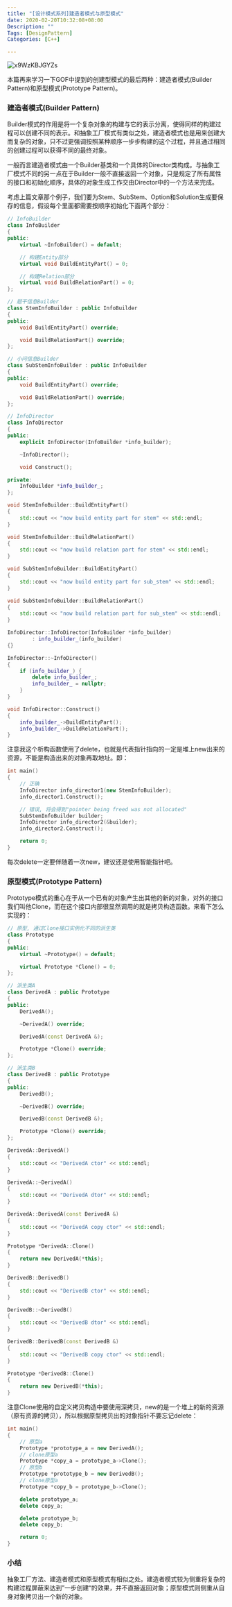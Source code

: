 ```yaml
---
title: "[设计模式系列]建造者模式与原型模式"
date: 2020-02-20T10:32:08+08:00
Description: ""
Tags: [DesignPattern]
Categories: [C++]

---
```


![x9WzKBJGYZs](https://cdn.jsdelivr.net/gh/chongg039/blog-pic-repo@master/uPic/x9WzKBJGYZs.jpg#center)

本篇再来学习一下GOF中提到的创建型模式的最后两种：建造者模式(Builder Pattern)和原型模式(Prototype Pattern)。

### 建造者模式(Builder Pattern)

Builder模式的作用是将一个复杂对象的构建与它的表示分离，使得同样的构建过程可以创建不同的表示。和抽象工厂模式有类似之处，建造者模式也是用来创建大而复杂的对象，只不过更强调按照某种顺序一步步构建的这个过程，并且通过相同的创建过程可以获得不同的最终对象。

一般而言建造者模式由一个Builder基类和一个具体的Director类构成。与抽象工厂模式不同的另一点在于Builder一般不直接返回一个对象，只是规定了所有属性的接口和初始化顺序，具体的对象生成工作交由Director中的一个方法来完成。

考虑上篇文章那个例子，我们要为Stem、SubStem、Option和Solution生成要保存的信息，假设每个里面都需要按顺序初始化下面两个部分：

```c++
// InfoBuilder
class InfoBuilder
{
public:
    virtual ~InfoBuilder() = default;

    // 构建Entity部分
    virtual void BuildEntityPart() = 0;

    // 构建Relation部分
    virtual void BuildRelationPart() = 0;
};

// 题干信息Builder
class StemInfoBuilder : public InfoBuilder
{
public:
    void BuildEntityPart() override;

    void BuildRelationPart() override;
};

// 小问信息Builder
class SubStemInfoBuilder : public InfoBuilder
{
public:
    void BuildEntityPart() override;

    void BuildRelationPart() override;
};

// InfoDirector
class InfoDirector
{
public:
    explicit InfoDirector(InfoBuilder *info_builder);

    ~InfoDirector();

    void Construct();

private:
    InfoBuilder *info_builder_;
};

void StemInfoBuilder::BuildEntityPart()
{
    std::cout << "now build entity part for stem" << std::endl;
}

void StemInfoBuilder::BuildRelationPart()
{
    std::cout << "now build relation part for stem" << std::endl;
}

void SubStemInfoBuilder::BuildEntityPart()
{
    std::cout << "now build entity part for sub_stem" << std::endl;
}

void SubStemInfoBuilder::BuildRelationPart()
{
    std::cout << "now build relation part for sub_stem" << std::endl;
}

InfoDirector::InfoDirector(InfoBuilder *info_builder)
        : info_builder_(info_builder)
{}

InfoDirector::~InfoDirector()
{
    if (info_builder_) {
        delete info_builder_;
        info_builder_ = nullptr;
    }
}

void InfoDirector::Construct()
{
    info_builder_->BuildEntityPart();
    info_builder_->BuildRelationPart();
}
```

注意我这个析构函数使用了delete，也就是代表指针指向的一定是堆上new出来的资源，不能是构造出来的对象再取地址。即：

```c++
int main()
{
    // 正确
    InfoDirector info_director1(new StemInfoBuilder);
    info_director1.Construct();

    // 错误, 将会得到"pointer being freed was not allocated"
    SubStemInfoBuilder builder;
    InfoDirector info_director2(&builder);
    info_director2.Construct();

    return 0;
}
```

每次delete一定要伴随着一次new，建议还是使用智能指针吧。

### 原型模式(Prototype Pattern)

Prototype模式的重心在于从一个已有的对象产生出其他的新的对象，对外的接口我们叫他Clone，而在这个接口内部很显然调用的就是拷贝构造函数。来看下怎么实现的：

```c++
// 原型, 通过Clone接口实例化不同的派生类
class Prototype
{
public:
    virtual ~Prototype() = default;

    virtual Prototype *Clone() = 0;
};

// 派生类A
class DerivedA : public Prototype
{
public:
    DerivedA();

    ~DerivedA() override;

    DerivedA(const DerivedA &);

    Prototype *Clone() override;
};

// 派生类B
class DerivedB : public Prototype
{
public:
    DerivedB();

    ~DerivedB() override;

    DerivedB(const DerivedB &);

    Prototype *Clone() override;
};

DerivedA::DerivedA()
{
    std::cout << "DerivedA ctor" << std::endl;
}

DerivedA::~DerivedA()
{
    std::cout << "DerivedA dtor" << std::endl;
}

DerivedA::DerivedA(const DerivedA &)
{
    std::cout << "DerivedA copy ctor" << std::endl;
}

Prototype *DerivedA::Clone()
{
    return new DerivedA(*this);
}

DerivedB::DerivedB()
{
    std::cout << "DerivedB ctor" << std::endl;
}

DerivedB::~DerivedB()
{
    std::cout << "DerivedB dtor" << std::endl;
}

DerivedB::DerivedB(const DerivedB &)
{
    std::cout << "DerivedB copy ctor" << std::endl;
}

Prototype *DerivedB::Clone()
{
    return new DerivedB(*this);
}
```

注意Clone使用的自定义拷贝构造中要使用深拷贝，new的是一个堆上的新的资源（原有资源的拷贝），所以根据原型拷贝出的对象指针不要忘记delete：

```c++
int main()
{
    // 原型a
    Prototype *prototype_a = new DerivedA();
    // clone原型a
    Prototype *copy_a = prototype_a->Clone();
    // 原型b
    Prototype *prototype_b = new DerivedB();
    // clone原型a
    Prototype *copy_b = prototype_b->Clone();

    delete prototype_a;
    delete copy_a;

    delete prototype_b;
    delete copy_b;

    return 0;
}
```

### 小结

抽象工厂方法、建造者模式和原型模式有相似之处。建造者模式较为侧重将复杂的构建过程屏蔽来达到”一步创建“的效果，并不直接返回对象；原型模式则侧重从自身对象拷贝出一个新的对象。
